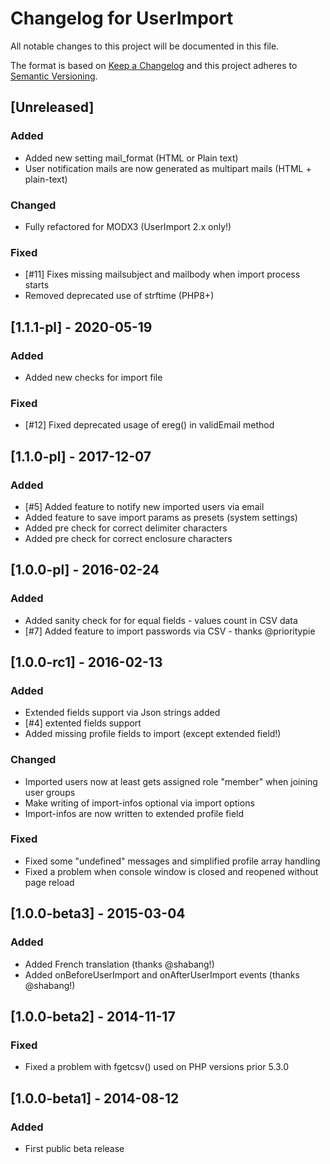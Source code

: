 # Changelog for UserImport
All notable changes to this project will be documented in this file.

The format is based on [Keep a Changelog](http://keepachangelog.com/en/1.0.0/)
and this project adheres to [Semantic Versioning](http://semver.org/spec/v2.0.0.html).

## [Unreleased]
### Added
- Added new setting mail_format (HTML or Plain text)
- User notification mails are now generated as multipart mails (HTML + plain-text)

### Changed
- Fully refactored for MODX3 (UserImport 2.x only!)

### Fixed
- [#11] Fixes missing mailsubject and mailbody when import process starts
- Removed deprecated use of strftime (PHP8+)

## [1.1.1-pl] - 2020-05-19
### Added
- Added new checks for import file

### Fixed
- [#12] Fixed deprecated usage of ereg() in validEmail method

## [1.1.0-pl] - 2017-12-07
### Added
- [#5] Added feature to notify new imported users via email
- Added feature to save import params as presets (system settings)
- Added pre check for correct delimiter characters
- Added pre check for correct enclosure characters

## [1.0.0-pl] - 2016-02-24
### Added
- Added sanity check for for equal fields - values count in CSV data
- [#7] Added feature to import passwords via CSV - thanks @prioritypie

## [1.0.0-rc1] - 2016-02-13
### Added
- Extended fields support via Json strings added
- [#4] extented fields support
- Added missing profile fields to import (except extended field!)

### Changed
- Imported users now at least gets assigned role "member" when joining user groups
- Make writing of import-infos optional via import options
- Import-infos are now written to extended profile field

### Fixed
- Fixed some "undefined" messages and simplified profile array handling
- Fixed a problem when console window is closed and reopened without page reload

## [1.0.0-beta3] - 2015-03-04
### Added
- Added French translation (thanks @shabang!)
- Added onBeforeUserImport and onAfterUserImport events (thanks @shabang!)

## [1.0.0-beta2] - 2014-11-17
### Fixed
- Fixed a problem with fgetcsv() used on PHP versions prior 5.3.0

## [1.0.0-beta1] - 2014-08-12
### Added
- First public beta release
